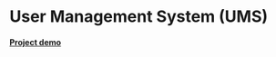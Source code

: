 # User Management System  (UMS)
#### [Project demo](https://abdulrahman-mohamed-amin.github.io/ums/)
